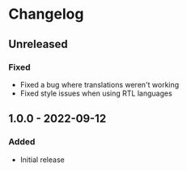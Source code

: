 # Changelog

## Unreleased

### Fixed
- Fixed a bug where translations weren't working
- Fixed style issues when using RTL languages

## 1.0.0 - 2022-09-12

### Added
- Initial release
